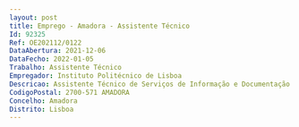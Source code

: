 ```yaml
--- 
layout: post
title: Emprego - Amadora - Assistente Técnico
Id: 92325
Ref: OE202112/0122
DataAbertura: 2021-12-06
DataFecho: 2022-01-05
Trabalho: Assistente Técnico
Empregador: Instituto Politécnico de Lisboa
Descricao: Assistente Técnico de Serviços de Informação e Documentação  Realizar o tratamento documental das obras adquiridas e que vão integrar o acervo da biblioteca   Fazer atendimento ao público   Executar pesquisas bibliográficas de acordo com as solicitações dos utilizadores   Gerir e zelar pela boa conservação dos documentos e do espaço da sala de leitura   Executar todas as tarefas inerentes às funções do cargo de assistente técnico, de acordo com as necessidades do serviço e com a orientação superior.
CodigoPostal: 2700-571 AMADORA
Concelho: Amadora
Distrito: Lisboa
--- 
```


